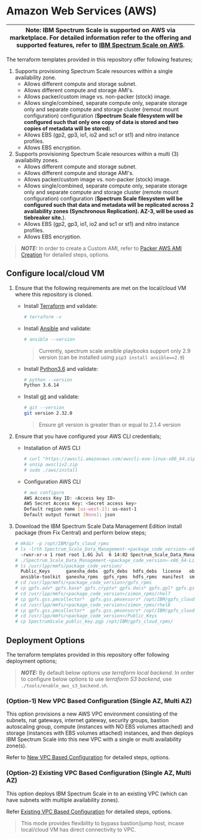 # Amazon Web Services (AWS)

| Note: IBM Spectrum Scale is supported on AWS via marketplace. For detailed information refer to the offering and supported features, refer to [IBM Spectrum Scale on AWS](https://www.ibm.com/docs/en/spectrum-scale-aws).|
| --- |

The terraform templates provided in this repository offer following features;

  1. Supports provisioning Spectrum Scale resources within a single availability zone.
        - Allows different compute and storage subnet.
        - Allows different compute and storage AMI's.
        - Allows packer/custom image vs. non-packer (stock) image.
        - Allows single/combined, separate compute only, separate storage only and separate compute and storage cluster (remout mount configuration) configuration (**Spectrum Scale filesystem will be configured such that only one copy of data is stored and two copies of metadata will be stored**).
        - Allows EBS (gp2, gp3, io1, io2 and sc1 or st1) and nitro instance profiles.
        - Allows EBS encryption.
  2. Supports provisioning Spectrum Scale resources within a multi (3) availability zones.
        - Allows different compute and storage subnet.
        - Allows different compute and storage AMI's.
        - Allows packer/custom image vs. non-packer (stock) image.
        - Allows single/combined, separate compute only, separate storage only and separate compute and storage cluster (remote mount configuration) configuration (**Spectrum Scale filesystem will be configured such that data and metadata will be replicated across 2 availability zones (Synchronous Replication). AZ-3, will be used as tiebreaker site.**).
        - Allows EBS (gp2, gp3, io1, io2 and sc1 or st1) and nitro instance profiles.
        - Allows EBS encryption.

  > **_NOTE:_** In order to create a Custom AMI, refer to [Packer AWS AMI Creation](../packer_templates/aws/README.md) for detailed steps, options.

## Configure local/cloud VM

1. Ensure that the following requirements are met on the local/cloud VM where this repository is cloned.

    - Install [Terraform](https://www.terraform.io/downloads.html) and validate:

        ```bash
        # terraform -v
        ```

    - Install [Ansible](https://docs.ansible.com/ansible/latest/installation_guide/intro_installation.html) and validate:

        ```bash
        # ansible --version
        ```

        > Currently, spectrum scale ansible playbooks support only 2.9 version (can be installed using `pip3 install ansible==2.9`)

    - Install [Python3.6](https://www.python.org/downloads/) and validate:

        ```bash
        # python --version
        Python 3.6.14
        ```

    - Install [git](https://github.com/git-guides/install-git) and validate:

      ```bash
      # git --version
      git version 2.32.0
      ```

        > Ensure git version is greater than or equal to 2.1.4 version

2. Ensure that you have configured your AWS CLI credentials;

    - Installation of AWS CLI

      ```bash
      # curl "https://awscli.amazonaws.com/awscli-exe-linux-x86_64.zip" -o "awscliv2.zip"
      # unzip awscliv2.zip
      # sudo ./aws/install
      ```
 
    - Configuration AWS CLI
 
      ```bash
      # aws configure
      AWS Access Key ID: <Access key ID>
      AWS Secret Access Key: <Secret access key>
      Default region name [us-west-2]: us-east-1
      Default output format [None]: json
      ```

3. Download the IBM Spectrum Scale Data Management Edition install package (from Fix Central) and perform below steps;

    ```bash
    # mkdir -p /opt/IBM/gpfs_cloud_rpms
    # ls -lrth Spectrum_Scale_Data_Management-<package_code_version>-x86_64-Linux-install
      -rwxr-xr-x 1 root root 1.6G Jul  6 14:02 Spectrum_Scale_Data_Management-<package_code_version>-x86_64-Linux-install
    # ./Spectrum_Scale_Data_Management-<package_code_version>-x86_64-Linux-install --silent
    # ls /usr/lpp/mmfs/package_code_version/
      Public_Keys      ganesha_debs  gpfs_debs  hdfs_debs  license   object_rpms  smb_rpms  zimon_debs
      ansible-toolkit  ganesha_rpms  gpfs_rpms  hdfs_rpms  manifest  smb_debs     tools     zimon_rpms
    # cd /usr/lpp/mmfs/<package_code_version>/gpfs_rpms
    # cp gpfs.adv* gpfs.base* gpfs.crypto* gpfs.docs* gpfs.gpl* gpfs.gskit* gpfs.gui* gpfs.java* gpfs.license.dm* gpfs.msg.en_US* /opt/IBM/gpfs_cloud_rpms/
    # cd /usr/lpp/mmfs/<package_code_version>/zimon_rpms/rhel7
    # cp gpfs.gss.pmcollector*  gpfs.gss.pmsensors* /opt/IBM/gpfs_cloud_rpms
    # cd /usr/lpp/mmfs/<package_code_version>/zimon_rpms/rhel8
    # cp gpfs.gss.pmcollector*  gpfs.gss.pmsensors* /opt/IBM/gpfs_cloud_rpms
    # cd /usr/lpp/mmfs/<package_code_version>/Public_Keys
    # cp SpectrumScale_public_key.pgp /opt/IBM/gpfs_cloud_rpms/
    ```

## Deployment Options

The terraform templates provided in this repository offer following deployment options;

> **_NOTE:_** By default below options use *terraform local backend*.
In order to configure below options to use *terraform S3 backend*, use `./tools/enable_aws_s3_backend.sh`.

### (Option-1) New VPC Based Configuration (Single AZ, Multi AZ)

This option provisions a new AWS VPC environment consisting of the subnets, nat gateways, internet gateway, security groups, bastion autoscaling group, compute (instances with NO EBS volumes attached) and storage (instances with EBS volumes attached) instances, and then deploys IBM Spectrum Scale into this new VPC with a single or multi availability zone(s).

Refer to [New VPC Based Configuration](../aws_scale_templates/aws_new_vpc_scale/README.md) for detailed steps, options.

### (Option-2) Existing VPC Based Configuration (Single AZ, Multi AZ)

This option deploys IBM Spectrum Scale in to an existing VPC (which can have subnets with multiple availability zones).

Refer [Existing VPC Based Configuration](../aws_scale_templates/sub_modules/instance_template/README.md) for detailed steps, options.

> This mode provides flexibility to bypass bastion/jump host, incase local/cloud VM has direct connectivity to VPC.
